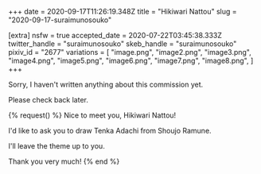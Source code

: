 +++
date = 2020-09-17T11:26:19.348Z
title = "Hikiwari Nattou"
slug = "2020-09-17-suraimunosouko"

[extra]
nsfw = true
accepted_date = 2020-07-22T03:45:38.333Z
twitter_handle = "suraimunosouko"
skeb_handle = "suraimunosouko"
pixiv_id = "2677"
variations = [
  "image.png",
  "image2.png",
  "image3.png",
  "image4.png",
  "image5.png",
  "image6.png",
  "image7.png",
  "image8.png",
]
+++

Sorry, I haven't written anything about this commission yet.

Please check back later.

{% request() %}
Nice to meet you, Hikiwari Nattou!

I'd like to ask you to draw Tenka Adachi from Shoujo Ramune.

I'll leave the theme up to you.

Thank you very much!
{% end %}
